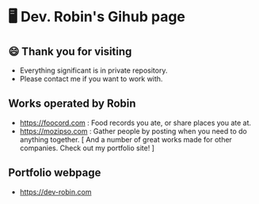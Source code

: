 # 🖥 Dev. Robin's Gihub page

## 😄 Thank you for visiting
- Everything significant is in private repository.
- Please contact me if you want to work with.

## Works operated by Robin
- https://foocord.com : Food records you ate, or share places you ate at.
- https://mozipso.com : Gather people by posting when you need to do anything together.
[ And a number of great works made for other companies. Check out my portfolio site! ]

## Portfolio webpage
 - https://dev-robin.com


<!--
**develobing/develobing** is a ✨ _special_ ✨ repository because its `README.md` (this file) appears on your GitHub profile.

Here are some ideas to get you started:

- 🔭 I’m currently working on ...
- 🌱 I’m currently learning ...
- 👯 I’m looking to collaborate on ...
- 🤔 I’m looking for help with ...
- 💬 Ask me about ...
- 📫 How to reach me: ...
- 😄 Pronouns: ...
- ⚡ Fun fact: ...
-->
